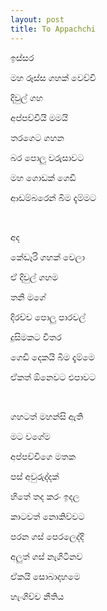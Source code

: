 ```yaml
---
layout: post
title: To Appachchi
---
```


ඉස්සර

මහ රූස්ස ගහක් වෙච්චි

දිවුල් ගහ

අප්පච්චියි මමයි

තරගෙට ගහන

බර පොලු වරුසාවට

මහ ගොඩක් ගෙඩි

ආඩම්බරෙන් බිම දැම්මට

<br>

අද

කේඩෑරි ගහක් වෙලා

ඒ දිවුල් ගහම

තනි මගේ

දිරච්ච පොලු පාරවල්

දුසිමකට විතර

ගෙඩි දෙකයි බිම දැම්මෙ

ඒකත් ඕනෙවට එපාවට

<br>

ගහටත් මහන්සි ඇති

මට වගේම

අප්පච්චිගෙ මතක

පස් අවුරුද්දක්

හිතේ තද කරං ඉදල

කාටවත් නොකිව්වට

පරන ගස් පෙරලෙද්දි

අලුත් ගස් නැගිටිනව

ඒකයි සොබාදහමෙ

හැංගිච්ච නීතිය
